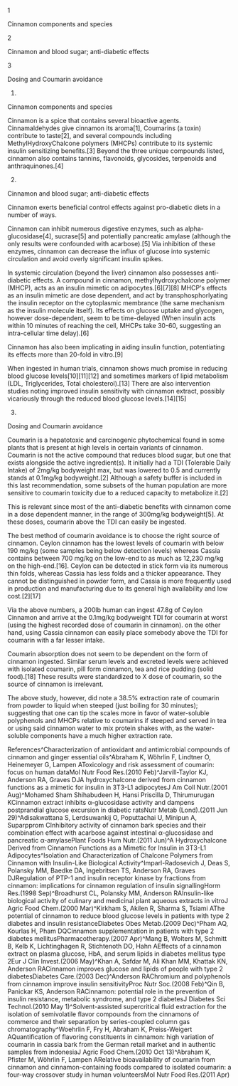 1

Cinnamon components and species

2

Cinnamon and blood sugar; anti-diabetic effects

3

Dosing and Coumarin avoidance

1.

Cinnamon components and species

Cinnamon is a spice that contains several bioactive agents. Cinnamaldehydes give cinnamon its aroma[1], Coumarins (a toxin) contribute to taste[2], and several compounds including MethylHydroxyChalcone polymers (MHCPs) contribute to its systemic insulin sensitizing benefits.[3] Beyond the three unique compounds listed, cinnamon also contains tannins, flavonoids, glycosides, terpenoids and anthraquinones.[4]

2.

Cinnamon and blood sugar; anti-diabetic effects

Cinnamon exerts beneficial control effects against pro-diabetic diets in a number of ways.

Cinnamon can inhibit numerous digestive enzymes, such as alpha-glucosidase[4], sucrase[5] and potentially pancreatic amylase (although the only results were confounded with acarbose).[5] Via inhibition of these enzymes, cinnamon can decrease the influx of glucose into systemic circulation and avoid overly significant insulin spikes.

In systemic circulation (beyond the liver) cinnamon also possesses anti-diabetic effects. A compound in cinnamon, methylhydroxychalcone polymer (MHCP), acts as an insulin mimetic on adipocytes.[6][7][8] MHCP's effects as an insulin mimetic are dose dependent, and act by transphosphorlyating the insulin receptor on the cytoplasmic membrance (the same mechanism as the insulin molecule itself). Its effects on glucose uptake and glycogen, however dose-dependent, seem to be time-delayed (When insulin acts within 10 minutes of reaching the cell, MHCPs take 30-60, suggesting an intra-cellular time delay).[6]

Cinnamon has also been implicating in aiding insulin function, potentiating its effects more than 20-fold in vitro.[9]

When ingested in human trials, cinnamon shows much promise in reducing blood glucose levels[10][11][12] and sometimes markers of lipid metabolism (LDL, Triglycerides, Total cholesterol).[13] There are also intervention studies noting improved insulin sensitivity with cinnamon extract, possibly vicariously through the reduced blood glucose levels.[14][15]

3.

Dosing and Coumarin avoidance

Coumarin is a hepatotoxic and carcinogenic phytochemical found in some plants that is present at high levels in certain variants of cinnamon. Coumarin is not the active compound that reduces blood sugar, but one that exists alongside the active ingredient(s). It initially had a TDI (Tolerable Daily Intake) of 2mg/kg bodyweight max, but was lowered to 0.5 and currently stands at 0.1mg/kg bodyweight.[2] Although a safety buffer is included in this last recommendation, some subsets of the human population are more sensitive to coumarin toxicity due to a reduced capacity to metabolize it.[2]

This is relevant since most of the anti-diabetic benefits with cinnamon come in a dose dependent manner, in the range of 300mg/kg bodyweight[5]. At these doses, coumarin above the TDI can easily be ingested.

The best method of coumarin avoidance is to choose the right source of cinnamon. Ceylon cinnamon has the lowest levels of coumarin with below 190 mg/kg (some samples being below detection levels) whereas Cassia contains between 700 mg/kg on the low-end to as much as 12,230 mg/kg on the high-end.[16]. Ceylon can be detected in stick form via its numerous thin folds, whereas Cassia has less folds and a thicker appearance. They cannot be distinguished in powder form, and Cassia is more frequently used in production and manufacturing due to its general high availability and low cost.[2][17]

Via the above numbers, a 200lb human can ingest 47.8g of Ceylon Cinnamon and arrive at the 0.1mg/kg bodyweight TDI for coumarin at worst (using the highest recorded dose of coumarin in cinnamon). on the other hand, using Cassia cinnamon can easily place somebody above the TDI for coumarin with a far lesser intake.

Coumarin absorption does not seem to be dependent on the form of cinnamon ingested. Similar serum levels and excreted levels were achieved with isolated coumarin, pill form cinnamon, tea and rice pudding (solid food).[18] These results were standardized to X dose of coumarin, so the source of cinnamon is irrelevant.

The above study, however, did note a 38.5% extraction rate of coumarin from powder to liquid when steeped (just boiling for 30 minutes); suggesting that one can tip the scales more in favor of water-soluble polyphenols and MHCPs relative to coumarins if steeped and served in tea or using said cinnamon water to mix protein shakes with, as the water-soluble components have a much higher extraction rate.

References^Characterization of antioxidant and antimicrobial
compounds of cinnamon and ginger essential oils^Abraham K, Wöhrlin F, Lindtner O, Heinemeyer G, Lampen AToxicology and risk assessment of coumarin: focus on human dataMol Nutr Food Res.(2010 Feb)^Jarvill-Taylor KJ, Anderson RA, Graves DJA hydroxychalcone derived from cinnamon functions as a mimetic for insulin in 3T3-L1 adipocytesJ Am Coll Nutr.(2001 Aug)^Mohamed Sham Shihabudeen H, Hansi Priscilla D, Thirumurugan KCinnamon extract inhibits α-glucosidase activity and dampens postprandial glucose excursion in diabetic ratsNutr Metab (Lond).(2011 Jun 29)^Adisakwattana S, Lerdsuwankij O, Poputtachai U, Minipun A, Suparpprom CInhibitory activity of cinnamon bark species and their combination effect with acarbose against intestinal α-glucosidase and pancreatic α-amylasePlant Foods Hum Nutr.(2011 Jun)^A Hydroxychalcone Derived from Cinnamon Functions as a Mimetic for Insulin in 3T3-L1 Adipocytes^Isolation and Characterization of Chalcone Polymers from Cinnamon with Insulin-Like Biological Activity^Imparl-Radosevich J, Deas S, Polansky MM, Baedke DA, Ingebritsen TS, Anderson RA, Graves DJRegulation of PTP-1 and insulin receptor kinase by fractions from cinnamon: implications for cinnamon regulation of insulin signallingHorm Res.(1998 Sep)^Broadhurst CL, Polansky MM, Anderson RAInsulin-like biological activity of culinary and medicinal plant aqueous extracts in vitroJ Agric Food Chem.(2000 Mar)^Kirkham S, Akilen R, Sharma S, Tsiami AThe potential of cinnamon to reduce blood glucose levels in patients with type 2 diabetes and insulin resistanceDiabetes Obes Metab.(2009 Dec)^Pham AQ, Kourlas H, Pham DQCinnamon supplementation in patients with type 2 diabetes mellitusPharmacotherapy.(2007 Apr)^Mang B, Wolters M, Schmitt B, Kelb K, Lichtinghagen R, Stichtenoth DO, Hahn AEffects of a cinnamon extract on plasma glucose, HbA, and serum lipids in diabetes mellitus type 2Eur J Clin Invest.(2006 May)^Khan A, Safdar M, Ali Khan MM, Khattak KN, Anderson RACinnamon improves glucose and lipids of people with type 2 diabetesDiabetes Care.(2003 Dec)^Anderson RAChromium and polyphenols from cinnamon improve insulin sensitivityProc Nutr Soc.(2008 Feb)^Qin B, Panickar KS, Anderson RACinnamon: potential role in the prevention of insulin resistance, metabolic syndrome, and type 2 diabetesJ Diabetes Sci Technol.(2010 May 1)^Solvent-assisted supercritical fluid extraction for the isolation of semivolatile flavor compounds from the cinnamons of commerce and their separation by series-coupled column gas chromatography^Woehrlin F, Fry H, Abraham K, Preiss-Weigert AQuantification of flavoring constituents in cinnamon: high variation of coumarin in cassia bark from the German retail market and in authentic samples from indonesiaJ Agric Food Chem.(2010 Oct 13)^Abraham K, Pfister M, Wöhrlin F, Lampen ARelative bioavailability of coumarin from cinnamon and cinnamon-containing foods compared to isolated coumarin: a four-way crossover study in human volunteersMol Nutr Food Res.(2011 Apr)
